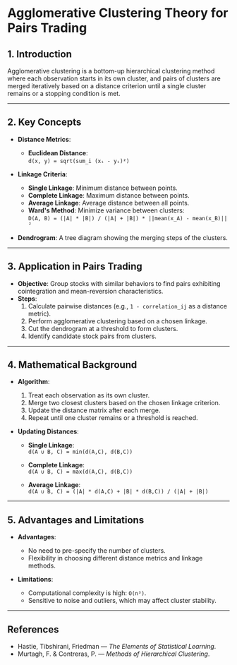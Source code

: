 # Agglomerative Clustering Theory for Pairs Trading

## 1. Introduction
Agglomerative clustering is a bottom-up hierarchical clustering method where each observation starts in its own cluster, and pairs of clusters are merged iteratively based on a distance criterion until a single cluster remains or a stopping condition is met.

---

## 2. Key Concepts

- **Distance Metrics**:
  - **Euclidean Distance**:  
    `d(x, y) = sqrt(sum_i (xᵢ - yᵢ)²)`

- **Linkage Criteria**:
  - **Single Linkage**: Minimum distance between points.
  - **Complete Linkage**: Maximum distance between points.
  - **Average Linkage**: Average distance between all points.
  - **Ward's Method**: Minimize variance between clusters:  
    `D(A, B) = (|A| * |B|) / (|A| + |B|) * ||mean(x_A) - mean(x_B)||²`

- **Dendrogram**: A tree diagram showing the merging steps of the clusters.

---

## 3. Application in Pairs Trading

- **Objective**: Group stocks with similar behaviors to find pairs exhibiting cointegration and mean-reversion characteristics.
- **Steps**:
  1. Calculate pairwise distances (e.g., `1 - correlation_ij` as a distance metric).
  2. Perform agglomerative clustering based on a chosen linkage.
  3. Cut the dendrogram at a threshold to form clusters.
  4. Identify candidate stock pairs from clusters.

---

## 4. Mathematical Background

- **Algorithm**:
  1. Treat each observation as its own cluster.
  2. Merge two closest clusters based on the chosen linkage criterion.
  3. Update the distance matrix after each merge.
  4. Repeat until one cluster remains or a threshold is reached.

- **Updating Distances**:
  - **Single Linkage**:  
    `d(A ∪ B, C) = min(d(A,C), d(B,C))`
  
  - **Complete Linkage**:  
    `d(A ∪ B, C) = max(d(A,C), d(B,C))`
  
  - **Average Linkage**:  
    `d(A ∪ B, C) = (|A| * d(A,C) + |B| * d(B,C)) / (|A| + |B|)`

---

## 5. Advantages and Limitations

- **Advantages**:
  - No need to pre-specify the number of clusters.
  - Flexibility in choosing different distance metrics and linkage methods.

- **Limitations**:
  - Computational complexity is high: `O(n³)`.
  - Sensitive to noise and outliers, which may affect cluster stability.

---

## References
- Hastie, Tibshirani, Friedman — *The Elements of Statistical Learning*.
- Murtagh, F. & Contreras, P. — *Methods of Hierarchical Clustering*.
